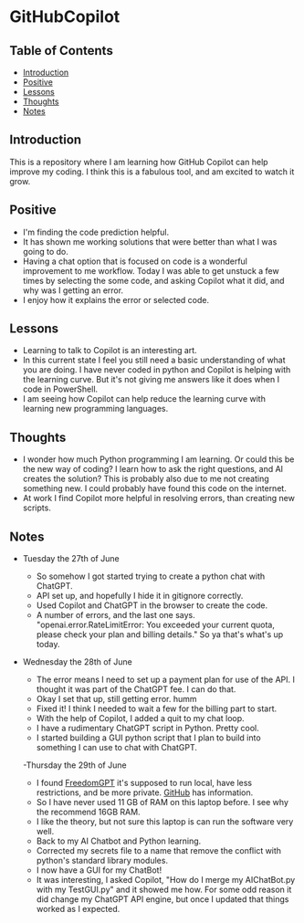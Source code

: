 # GitHubCopilot

<!-- In this repo I am learning how Github Copilot can help improve my coding. -->

## Table of Contents

- [Introduction](#introduction)
- [Positive](#Positive)
- [Lessons](#Lessons)
- [Thoughts](#Thoughts)
- [Notes](#notes)
  <!-- [Contributing](#contributing)
  - [Support](#support)
  - [License](#license) -->

## Introduction

This is a repository where I am learning how GitHub Copilot can help improve my coding. I think this is a fabulous tool, and am excited to watch it grow.

## Positive
- I'm finding the code prediction helpful.
- It has shown me working solutions that were better than what I was going to do.
- Having a chat option that is focused on code is a wonderful improvement to me workflow. Today I was able to get unstuck a few times by selecting the some code, and asking Copilot what it did, and why was I getting an error.
- I enjoy how it explains the error or selected code.

## Lessons
- Learning to talk to Copilot is an interesting art.
- In this current state I feel you still need a basic understanding of what you are doing. I have never coded in python and Copilot is helping with the learning curve. But it's not giving me answers like it does when I code in PowerShell.
- I am seeing how Copilot can help reduce the learning curve with learning new programming languages.

## Thoughts
  - I wonder how much Python programming I am learning. Or could this be the new way of coding? I learn how to ask the right questions, and AI creates the solution? This is probably also due to me not creating something new. I could probably have found this code on the internet.
  - At work I find Copilot more helpful in resolving errors, than creating new scripts.

## Notes
- Tuesday the 27th of June
  - So somehow I got started trying to create a python chat with ChatGPT.
  - API set up, and hopefully I hide it in gitignore correctly.
  - Used Copilot and ChatGPT in the browser to create the code.
  - A number of errors, and the last one says. "openai.error.RateLimitError: You exceeded your current quota, please check your plan and billing details." So ya that's what's up today.

- Wednesday the 28th of June
  - The error means I need to set up a payment plan for use of the API. I thought it was part of the ChatGPT fee. I can do that.
  - Okay I set that up, still getting error. humm
  - Fixed it! I think I needed to wait a few for the billing part to start.
  - With the help of Copilot, I added a quit to my chat loop.
  - I have a rudimentary ChatGPT script in Python. Pretty cool.
  - I started building a GUI python script that I plan to build into something I can use to chat with ChatGPT.

  -Thursday the 29th of June
    - I found <a href="https://freedomgpt.com/" target="_blank">FreedomGPT</a>
    it's supposed to run local, have less restrictions, and be more private. <a href="https://github.com/ohmplatform/FreedomGPT/" target="_blank">GitHub</a> has information.
    - So I have never used 11 GB of RAM on this laptop before. I see why the recommend 16GB RAM.
    - I like the theory, but not sure this laptop is can run the software very well.
    - Back to my AI Chatbot and Python learning.
    - Corrected my secrets file to a name that remove the conflict with python's standard library modules.
    - I now have a GUI for my ChatBot!
    - It was interesting, I asked Copilot, "How do I merge my AIChatBot.py with my TestGUI.py" and it showed me how. For some odd reason it did change my ChatGPT API engine, but once I updated that things worked as I expected.


